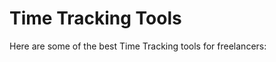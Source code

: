 # Time Tracking Tools

Here are some of the best Time Tracking tools for freelancers:


<div class="clickable-box-grid">
<ClickableBox 
    title="Grammarly" 
    description="Improve your writing with Grammarly’s grammar, style, and plagiarism checker." 
    link="https://www.grammarly.com" 
/>
<ClickableBox 
    title="Hemingway Editor" 
    description="Enhance your writing by making it clearer and more concise with Hemingway." 
    link="https://www.hemingwayapp.com" 
/>
<ClickableBox 
    title="Scrivener" 
    description="Powerful content creation tool for writers, perfect for long documents." 
    link="https://www.literatureandlatte.com/scrivener/overview" 
/>
<ClickableBox 
    title="ProWritingAid" 
    description="Comprehensive writing assistant with style and grammar suggestions." 
    link="https://prowritingaid.com" 
/>
<ClickableBox 
    title="Google Docs" 
    description="Create, edit, and collaborate on documents online with Google Docs." 
    link="https://docs.google.com" 
/>
<ClickableBox 
    title="Evernote" 
    description="Organize your notes, tasks, and to-do lists with Evernote." 
    link="https://evernote.com" 
/>
<ClickableBox 
    title="Notion" 
    description="Flexible workspace for notes, tasks, and project management." 
    link="https://www.notion.so" 
/>
<ClickableBox 
    title="Quillbot" 
    description="AI-powered writing assistant to paraphrase, summarize, and improve your text." 
    link="https://www.quillbot.com" 
/>
<ClickableBox 
    title="Zoho Writer" 
    description="Collaborative word processor for creating and editing documents online." 
    link="https://www.zoho.com/writer" 
/>
<ClickableBox 
    title="Ulysses" 
    description="Writing app for focused, long-form content creation on Mac and iOS." 
    link="https://ulysses.app" 
/>
<ClickableBox 
    title="Bear" 
    description="Flexible note-taking and writing app for iOS and macOS." 
    link="https://bear.app" 
/>
<ClickableBox 
    title="Draft" 
    description="Collaborative writing tool with version control and document sharing." 
    link="https://docs.withdraft.com" 
/>

</div>